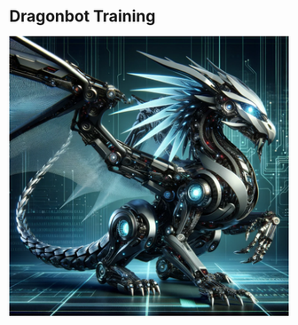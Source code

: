 # Dragonbot Training

![](./assets/dragon.png "watercolor of rocky staying alive -- DALLE (original, digital ink)")
